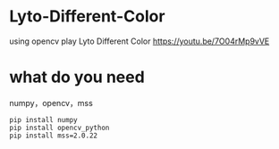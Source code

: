 # Lyto-Different-Color
using opencv play Lyto Different Color
https://youtu.be/7O04rMp9vVE

# what do you need
numpy，opencv，mss

    pip install numpy
    pip install opencv_python
    pip install mss=2.0.22

